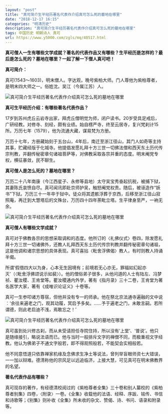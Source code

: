 ```yaml
---
layout: "post"
title: "真可简介生平经历著名代表作介绍真可怎么死的墓地在哪里"
date: "2018-12-17 16:15"
categories: "明清历史"
description: "真可简介生平经历著名代表作介绍真可怎么死的墓地在哪里"
tags: 中国历史 明朝诗人 真可
url: https://www.y5000.com/zgls/mq/40517.html
---
```






**真可僧人一生有哪些文学成就？著名的代表作品又有哪些？生平经历是怎样的？最后是怎么死的？墓地在哪里？一起了解一下僧人真可吧！**

 **真可简介：**

真可(1543～1603)，明末僧人。字达观，晚号紫柏大师。门人尊他为紫柏尊者，是明末四大师之一。俗姓沈。吴江（今属江苏）人。

![真可简介生平经历著名代表作介绍真可怎么死的墓地在哪里](https://img.y5000.com/uploads/allimg/190123/0128d77b84b166d23faeab6c367c4d52.jpg)

 **真可生平经历介绍：有哪些著名代表作品？**

17岁到苏州虎丘云岩寺出家，拜虎丘僧明觉为师，闭户读书。20岁受具足戒后，广研经教。对修寺、刻经，颇有业绩。始自楞严寺，终至云居寺，复兴梵刹计15所。万历七年（1579），他为流通大藏，谋易梵为方册。

万历十七年，方册藏始刻于五台山，4年后，南迁至浙江径山，其门人如奇等主持其事，贮藏经版于化城寺。他提倡发愿礼拜十方三世一切佛法僧和西天东土历代传宗判教，并翻传秘密章句诸祖菩萨等，对佛教采取各宗并重的态度。明末阉党专权，横征暴敛，民不聊生。

 **真可僧人是怎么死的？墓地在哪里？**

万历二十八年南康（今江西星子、永修等县地）太守吴宝秀奋起抗税，被捕下狱，其妻陈氏哀愤自尽。真可闻讯即赴京师护吴，触怒阉党权贵。随后，被诬造作“妖书”下狱。万历三十一年卒于狱中。徒众将其遗骸浮葬于京西，后移至浙江径山寂照庵，再迁到大慧塔后的文殊台，万历四十四年荼毗立塔。生平律身至严，一衲无余。

![真可简介生平经历著名代表作介绍真可怎么死的墓地在哪里](https://img.y5000.com/uploads/allimg/190123/f747d397b8897f7e3b50fe47d29a1a60.jpg)

 **真可僧人有哪些文学成就？**

真可对于佛教各宗的思想采取调和的态度。他所订的〈礼佛仪式〉卷四，除发愿礼拜十方三世一切诸佛外，还教人礼拜西天东土历代传宗判教并翻传秘密章句诸祖，这是他调和诸宗思想的具体表现。真可喜拈〈毗舍浮佛偈〉教人，有时则教人持诵半偈。

所谓‘假借四大以为身，心本无生因境有；前境若无心亦无，罪福如幻起亦灭’（〈毗舍浮佛颂说示如裴〉）。他的僧俗弟子很多，从他问道的人士有陆左、冯梦祯、瞿汝稷、王肯堂等。瞿汝稷通内外学，著有《指月录》三十二卷，王肯堂为著名医学大家，著有《成唯识论证义》十卷等。

真可一生参叩诸方尊宿，但他并没有专一的师承。他在祭北京法通寺遍融的文中说︰‘余往来遍老之门，观其动履，冥启予多矣。……予于遍老之门，未敢言嗣。若所谓德，则此老启迪不浅，焉敢忘之！’

![真可简介生平经历著名代表作介绍真可怎么死的墓地在哪里](https://img.y5000.com/uploads/allimg/190123/2fc824d5c1d7852756b7daa467b3a501.jpg)

真可虽到处兴修古刹，而从未受请担任寺院住持，所以没有‘上堂’、‘普说’。他只是随缘接引，略说法语而已。他与当时一般排斥文字的禅僧不同，而极重视文字经教。他认为佛弟子不通文字般若，即不得观照般若，不能契会实相般若。

他不同意悟道只依靠禅家机缘及念佛求生净土等说法，曾列举盲眼师资七大错误，一一加以辩难。德清称他的宗风足以远追临济，上接大慧，可见真可在明末佛教界的名望。

 **著名代表作品有哪些？**

真可现存的著作，有经德清校阅过的《紫柏尊者全集》三十卷和别人纂校的《紫柏尊者别集》四卷，〈附录〉一卷。《全集》收载他的法语、经释、序跋、铭传、书信和诗歌等；《别集》则补收《全集》所未收的杂文、赞偈、诗、书问、语录和附录等。
